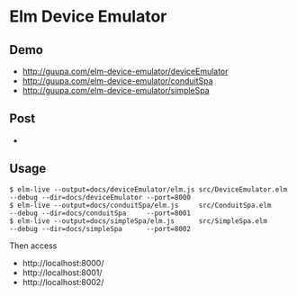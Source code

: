 # Elm Device Emulator

## Demo

* http://guupa.com/elm-device-emulator/deviceEmulator
* http://guupa.com/elm-device-emulator/conduitSpa
* http://guupa.com/elm-device-emulator/simpleSpa

## Post

*

## Usage
```
$ elm-live --output=docs/deviceEmulator/elm.js src/DeviceEmulator.elm --debug --dir=docs/deviceEmulator --port=8000
$ elm-live --output=docs/conduitSpa/elm.js     src/ConduitSpa.elm     --debug --dir=docs/conduitSpa     --port=8001
$ elm-live --output=docs/simpleSpa/elm.js      src/SimpleSpa.elm      --debug --dir=docs/simpleSpa      --port=8002
```
Then access

* http://localhost:8000/
* http://localhost:8001/
* http://localhost:8002/
